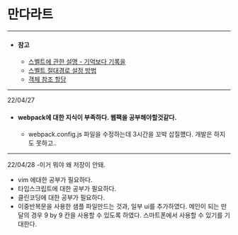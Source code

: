 만다라트
=========

------------------------------

- #### 참고  
  - [스벨트에 관한 설명 - 기억보다 기록을](https://kyounghwan01.github.io/blog/Svelte/svelte-basic/)
  - [스벨트 절대경로 설정 방법](https://kyounghwan01.github.io/blog/Svelte/alias/#rollup-plugin-alias-%E1%84%89%E1%85%A5%E1%86%AF%E1%84%8E%E1%85%B5)
  - [객체 참조 할당 ](https://junwoo45.github.io/2019-09-23-deep_clone/)

------------------------------

22/04/27

- #### webpack에 대한 지식이 부족하다. 웹팩을 공부해야할것같다.
  - webpack.config.js 파일을 수정하는데 3시간을 꼬박 삽질헀다. 개발은 하지도 못하고..

-----------------------------



22/04/28
-이거 뭐야 왜 저장이 안돼.
- vim 에대한 공부가 필요하다.
- 타입스크립트에 대한 공부가 필요하다.
- 클린코딩에 대한 공부가 필요하다.
- 이중반복문을 사용한 샘플 파일만드는 것과, 일부 ui를 추가하였다. 메인이 되는 만달의 경우 9 by 9 칸을 사용할 수 있도록 하였다. 스마트폰에서 사용할 수 있기를 기대한다. 

